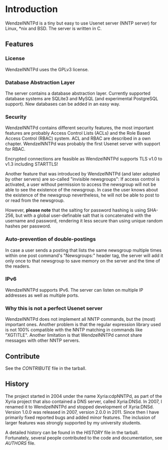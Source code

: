# Introduction

WendzelNNTPd is a tiny but easy to use Usenet server (NNTP server) for
Linux, \*nix and BSD. The server is written in C.

## Features

### License

WendzelNNTPd uses the GPLv3 license.

### Database Abstraction Layer

The server contains a database abstraction layer. Currently supported
database systems are SQLite3 and MySQL (and experimental PostgreSQL
support). New databases can be added in an easy way.

### Security

WendzelNNTPd contains different security features, the most important
features are probably Access Control Lists (ACLs) and the Role Based
Access Control (RBAC) system. ACL and RBAC are described in a own
chapter. WendzelNNTPd was probably the first Usenet server with support
for RBAC.

Encrypted connections are feasible as WendzelNNTPd supports TLS v1.0
to v1.3 including STARTTLS!

Another feature that was introduced by WendzelNNTPd (and later adopted
by other servers) are so-called "invisible newsgroups": If access
control is activated, a user without permission to access the newsgroup
will not be able to see the existence of the newsgroup. In case the user
knows about the existence of the newsgroup nevertheless, he will not be
able to post to or read from the newsgroup.

However, **please note** that the salting for password hashing is using
SHA-256, but with a global user-definable salt that is concatenated with
the username and password, rendering it less secure than using unique
random hashes per password.

### Auto-prevention of double-postings

In case a user sends a posting that lists the same newsgroup multiple
times within one post command's "Newsgroups:" header tag, the server
will add it only once to that newsgroup to save memory on the server and
the time of the readers.

### IPv6

WendzelNNTPd supports IPv6. The server can listen on multiple IP
addresses as well as multiple ports.

### Why this is not a perfect Usenet server

WendzelNNTPd does not implement all NNTP commands, but the (most)
important ones. Another problem is that the regular expression library
used is not 100% compatible with the NNTP matching in commands like
"XGTITLE". Another limitation is that WendzelNNTPd cannot share messages
with other NNTP servers.

## Contribute

See the *CONTRIBUTE* file in the tarball.

## History

The project started in 2004 under the name Xyria:cdpNNTPd, as part of
the Xyria project that also contained a DNS server, called
Xyria:DNSd. In 2007, I renamed it to WendzelNNTPd and stopped
development of Xyria:DNSd. Version 1.0.0 was released in 2007, version
2.0.0 in 2011. Since then I have primarily fixed reported bugs and added
minor features. The inclusion of larger features was strongly supported
by my university students.

A detailed history can be found in the *HISTORY* file in the tarball.
Fortunately, several people contributed to the code and documentation,
see *AUTHORS* file.
